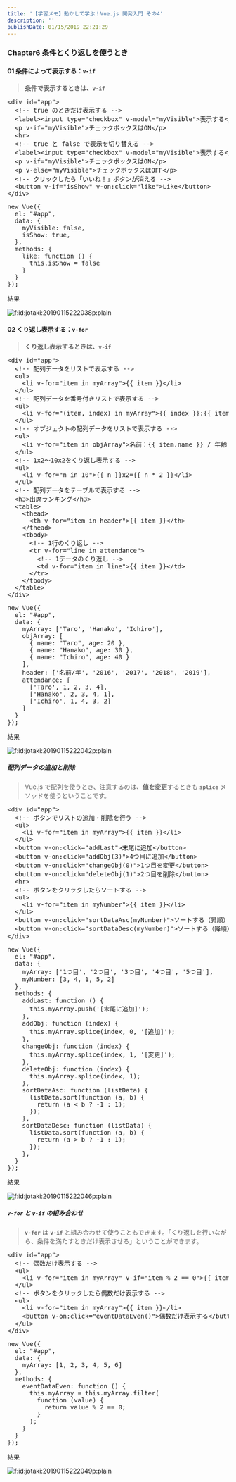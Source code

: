 ```yaml
---
title: '【学習メモ】動かして学ぶ！Vue.js 開発入門 その4'
description: ''
publishDate: 01/15/2019 22:21:29
---
```

<h3>Chapter6 条件とくり返しを使うとき</h3>

<h4>01 条件によって表示する：<code>v-if</code></h4>

<blockquote><p><strong>条件で表示するときは、<code>v-if</code></strong></p></blockquote>

<pre class="code lang-html" data-lang="html" data-unlink><span class="synIdentifier">&lt;</span><span class="synStatement">div</span><span class="synIdentifier"> </span><span class="synType">id</span><span class="synIdentifier">=</span><span class="synConstant">&quot;app&quot;</span><span class="synIdentifier">&gt;</span>
  <span class="synComment">&lt;!-- true のときだけ表示する --&gt;</span>
  <span class="synIdentifier">&lt;</span><span class="synStatement">label</span><span class="synIdentifier">&gt;&lt;</span><span class="synStatement">input</span><span class="synIdentifier"> </span><span class="synType">type</span><span class="synIdentifier">=</span><span class="synConstant">&quot;checkbox&quot;</span><span class="synIdentifier"> v-model=</span><span class="synConstant">&quot;myVisible&quot;</span><span class="synIdentifier">&gt;</span>表示する<span class="synIdentifier">&lt;/</span><span class="synStatement">label</span><span class="synIdentifier">&gt;</span>
  <span class="synIdentifier">&lt;</span><span class="synStatement">p</span><span class="synIdentifier"> v-if=</span><span class="synConstant">&quot;myVisible&quot;</span><span class="synIdentifier">&gt;</span>チェックボックスはON<span class="synIdentifier">&lt;/</span><span class="synStatement">p</span><span class="synIdentifier">&gt;</span>
  <span class="synIdentifier">&lt;</span><span class="synStatement">hr</span><span class="synIdentifier">&gt;</span>
  <span class="synComment">&lt;!-- true と false で表示を切り替える --&gt;</span>
  <span class="synIdentifier">&lt;</span><span class="synStatement">label</span><span class="synIdentifier">&gt;&lt;</span><span class="synStatement">input</span><span class="synIdentifier"> </span><span class="synType">type</span><span class="synIdentifier">=</span><span class="synConstant">&quot;checkbox&quot;</span><span class="synIdentifier"> v-model=</span><span class="synConstant">&quot;myVisible&quot;</span><span class="synIdentifier">&gt;</span>表示する<span class="synIdentifier">&lt;/</span><span class="synStatement">label</span><span class="synIdentifier">&gt;</span>
  <span class="synIdentifier">&lt;</span><span class="synStatement">p</span><span class="synIdentifier"> v-if=</span><span class="synConstant">&quot;myVisible&quot;</span><span class="synIdentifier">&gt;</span>チェックボックスはON<span class="synIdentifier">&lt;/</span><span class="synStatement">p</span><span class="synIdentifier">&gt;</span>
  <span class="synIdentifier">&lt;</span><span class="synStatement">p</span><span class="synIdentifier"> v-else=</span><span class="synConstant">&quot;myVisible&quot;</span><span class="synIdentifier">&gt;</span>チェックボックスはOFF<span class="synIdentifier">&lt;/</span><span class="synStatement">p</span><span class="synIdentifier">&gt;</span>
  <span class="synComment">&lt;!-- クリックしたら「いいね！」ボタンが消える --&gt;</span>
  <span class="synIdentifier">&lt;</span><span class="synStatement">button</span><span class="synIdentifier"> v-if=</span><span class="synConstant">&quot;isShow&quot;</span><span class="synIdentifier"> v-on:click=</span><span class="synConstant">&quot;like&quot;</span><span class="synIdentifier">&gt;</span>Like<span class="synIdentifier">&lt;/</span><span class="synStatement">button</span><span class="synIdentifier">&gt;</span>
<span class="synIdentifier">&lt;/</span><span class="synStatement">div</span><span class="synIdentifier">&gt;</span>
</pre>




<pre class="code lang-javascript" data-lang="javascript" data-unlink><span class="synStatement">new</span> Vue(<span class="synIdentifier">{</span>
  el: <span class="synConstant">&quot;#app&quot;</span>,
  data: <span class="synIdentifier">{</span>
    myVisible: <span class="synConstant">false</span>,
    isShow: <span class="synConstant">true</span>,
  <span class="synIdentifier">}</span>,
  methods: <span class="synIdentifier">{</span>
    like: <span class="synIdentifier">function</span> () <span class="synIdentifier">{</span>
      <span class="synIdentifier">this</span>.isShow = <span class="synConstant">false</span>
    <span class="synIdentifier">}</span>
  <span class="synIdentifier">}</span>
<span class="synIdentifier">}</span>);
</pre>


<p>結果</p>

<p><span itemscope itemtype="http://schema.org/Photograph"><img src="/images/hatena/20190115222038.png" alt="f:id:jotaki:20190115222038p:plain" title="f:id:jotaki:20190115222038p:plain" class="hatena-fotolife" itemprop="image"></span></p>

<h4>02 くり返し表示する：<code>v-for</code></h4>

<blockquote><p><strong>くり返し表示するときは、<code>v-if</code></strong></p></blockquote>

<pre class="code lang-html" data-lang="html" data-unlink><span class="synIdentifier">&lt;</span><span class="synStatement">div</span><span class="synIdentifier"> </span><span class="synType">id</span><span class="synIdentifier">=</span><span class="synConstant">&quot;app&quot;</span><span class="synIdentifier">&gt;</span>
  <span class="synComment">&lt;!-- 配列データをリストで表示する --&gt;</span>
  <span class="synIdentifier">&lt;</span><span class="synStatement">ul</span><span class="synIdentifier">&gt;</span>
    <span class="synIdentifier">&lt;</span><span class="synStatement">li</span><span class="synIdentifier"> v-</span><span class="synType">for</span><span class="synIdentifier">=</span><span class="synConstant">&quot;item in myArray&quot;</span><span class="synIdentifier">&gt;</span>{{ item }}<span class="synIdentifier">&lt;/</span><span class="synStatement">li</span><span class="synIdentifier">&gt;</span>
  <span class="synIdentifier">&lt;/</span><span class="synStatement">ul</span><span class="synIdentifier">&gt;</span>
  <span class="synComment">&lt;!-- 配列データを番号付きリストで表示する --&gt;</span>
  <span class="synIdentifier">&lt;</span><span class="synStatement">ul</span><span class="synIdentifier">&gt;</span>
    <span class="synIdentifier">&lt;</span><span class="synStatement">li</span><span class="synIdentifier"> v-</span><span class="synType">for</span><span class="synIdentifier">=</span><span class="synConstant">&quot;(item, index) in myArray&quot;</span><span class="synIdentifier">&gt;</span>{{ index }}:{{ item }}<span class="synIdentifier">&lt;/</span><span class="synStatement">li</span><span class="synIdentifier">&gt;</span>
  <span class="synIdentifier">&lt;/</span><span class="synStatement">ul</span><span class="synIdentifier">&gt;</span>
  <span class="synComment">&lt;!-- オブジェクトの配列データをリストで表示する --&gt;</span>
  <span class="synIdentifier">&lt;</span><span class="synStatement">ul</span><span class="synIdentifier">&gt;</span>
    <span class="synIdentifier">&lt;</span><span class="synStatement">li</span><span class="synIdentifier"> v-</span><span class="synType">for</span><span class="synIdentifier">=</span><span class="synConstant">&quot;item in objArray&quot;</span><span class="synIdentifier">&gt;</span>名前：{{ item.name }} / 年齢：{{ item.age }}<span class="synIdentifier">&lt;/</span><span class="synStatement">li</span><span class="synIdentifier">&gt;</span>
  <span class="synIdentifier">&lt;/</span><span class="synStatement">ul</span><span class="synIdentifier">&gt;</span>
  <span class="synComment">&lt;!-- 1x2〜10x2をくり返し表示する --&gt;</span>
  <span class="synIdentifier">&lt;</span><span class="synStatement">ul</span><span class="synIdentifier">&gt;</span>
    <span class="synIdentifier">&lt;</span><span class="synStatement">li</span><span class="synIdentifier"> v-</span><span class="synType">for</span><span class="synIdentifier">=</span><span class="synConstant">&quot;n in 10&quot;</span><span class="synIdentifier">&gt;</span>{{ n }}x2={{ n * 2 }}<span class="synIdentifier">&lt;/</span><span class="synStatement">li</span><span class="synIdentifier">&gt;</span>
  <span class="synIdentifier">&lt;/</span><span class="synStatement">ul</span><span class="synIdentifier">&gt;</span>
  <span class="synComment">&lt;!-- 配列データをテーブルで表示する --&gt;</span>
  <span class="synIdentifier">&lt;</span><span class="synStatement">h3</span><span class="synIdentifier">&gt;</span>出席ランキング<span class="synIdentifier">&lt;/</span><span class="synStatement">h3</span><span class="synIdentifier">&gt;</span>
  <span class="synIdentifier">&lt;</span><span class="synStatement">table</span><span class="synIdentifier">&gt;</span>
    <span class="synIdentifier">&lt;</span><span class="synStatement">thead</span><span class="synIdentifier">&gt;</span>
      <span class="synIdentifier">&lt;</span><span class="synStatement">th</span><span class="synIdentifier"> v-</span><span class="synType">for</span><span class="synIdentifier">=</span><span class="synConstant">&quot;item in header&quot;</span><span class="synIdentifier">&gt;</span>{{ item }}<span class="synIdentifier">&lt;/</span><span class="synStatement">th</span><span class="synIdentifier">&gt;</span>
    <span class="synIdentifier">&lt;/</span><span class="synStatement">thead</span><span class="synIdentifier">&gt;</span>
    <span class="synIdentifier">&lt;</span><span class="synStatement">tbody</span><span class="synIdentifier">&gt;</span>
      <span class="synComment">&lt;!-- 1行のくり返し --&gt;</span>
      <span class="synIdentifier">&lt;</span><span class="synStatement">tr</span><span class="synIdentifier"> v-</span><span class="synType">for</span><span class="synIdentifier">=</span><span class="synConstant">&quot;line in attendance&quot;</span><span class="synIdentifier">&gt;</span>
        <span class="synComment">&lt;!-- 1データのくり返し --&gt;</span>
        <span class="synIdentifier">&lt;</span><span class="synStatement">td</span><span class="synIdentifier"> v-</span><span class="synType">for</span><span class="synIdentifier">=</span><span class="synConstant">&quot;item in line&quot;</span><span class="synIdentifier">&gt;</span>{{ item }}<span class="synIdentifier">&lt;/</span><span class="synStatement">td</span><span class="synIdentifier">&gt;</span>
      <span class="synIdentifier">&lt;/</span><span class="synStatement">tr</span><span class="synIdentifier">&gt;</span>
    <span class="synIdentifier">&lt;/</span><span class="synStatement">tbody</span><span class="synIdentifier">&gt;</span>
  <span class="synIdentifier">&lt;/</span><span class="synStatement">table</span><span class="synIdentifier">&gt;</span>
<span class="synIdentifier">&lt;/</span><span class="synStatement">div</span><span class="synIdentifier">&gt;</span>
</pre>




<pre class="code lang-javascript" data-lang="javascript" data-unlink><span class="synStatement">new</span> Vue(<span class="synIdentifier">{</span>
  el: <span class="synConstant">&quot;#app&quot;</span>,
  data: <span class="synIdentifier">{</span>
    myArray: <span class="synIdentifier">[</span><span class="synConstant">'Taro'</span>, <span class="synConstant">'Hanako'</span>, <span class="synConstant">'Ichiro'</span><span class="synIdentifier">]</span>,
    objArray: <span class="synIdentifier">[</span>
      <span class="synIdentifier">{</span> name: <span class="synConstant">&quot;Taro&quot;</span>, age: 20 <span class="synIdentifier">}</span>,
      <span class="synIdentifier">{</span> name: <span class="synConstant">&quot;Hanako&quot;</span>, age: 30 <span class="synIdentifier">}</span>,
      <span class="synIdentifier">{</span> name: <span class="synConstant">&quot;Ichiro&quot;</span>, age: 40 <span class="synIdentifier">}</span>
    <span class="synIdentifier">]</span>,
    header: <span class="synIdentifier">[</span><span class="synConstant">'名前/年'</span>, <span class="synConstant">'2016'</span>, <span class="synConstant">'2017'</span>, <span class="synConstant">'2018'</span>, <span class="synConstant">'2019'</span><span class="synIdentifier">]</span>,
    attendance: <span class="synIdentifier">[</span>
      <span class="synIdentifier">[</span><span class="synConstant">'Taro'</span>, 1, 2, 3, 4<span class="synIdentifier">]</span>,
      <span class="synIdentifier">[</span><span class="synConstant">'Hanako'</span>, 2, 3, 4, 1<span class="synIdentifier">]</span>,
      <span class="synIdentifier">[</span><span class="synConstant">'Ichiro'</span>, 1, 4, 3, 2<span class="synIdentifier">]</span>
    <span class="synIdentifier">]</span>
  <span class="synIdentifier">}</span>
<span class="synIdentifier">}</span>);
</pre>


<p>結果</p>

<p><span itemscope itemtype="http://schema.org/Photograph"><img src="/images/hatena/20190115222042.png" alt="f:id:jotaki:20190115222042p:plain" title="f:id:jotaki:20190115222042p:plain" class="hatena-fotolife" itemprop="image"></span></p>

<h5>配列データの追加と削除</h5>

<blockquote><p>Vue.js で配列を使うとき、注意するのは、<strong>値を変更</strong>するときも <strong><code>splice</code></strong> メソッドを使うということです。</p></blockquote>

<pre class="code lang-html" data-lang="html" data-unlink><span class="synIdentifier">&lt;</span><span class="synStatement">div</span><span class="synIdentifier"> </span><span class="synType">id</span><span class="synIdentifier">=</span><span class="synConstant">&quot;app&quot;</span><span class="synIdentifier">&gt;</span>
  <span class="synComment">&lt;!-- ボタンでリストの追加・削除を行う --&gt;</span>
  <span class="synIdentifier">&lt;</span><span class="synStatement">ul</span><span class="synIdentifier">&gt;</span>
    <span class="synIdentifier">&lt;</span><span class="synStatement">li</span><span class="synIdentifier"> v-</span><span class="synType">for</span><span class="synIdentifier">=</span><span class="synConstant">&quot;item in myArray&quot;</span><span class="synIdentifier">&gt;</span>{{ item }}<span class="synIdentifier">&lt;/</span><span class="synStatement">li</span><span class="synIdentifier">&gt;</span>
  <span class="synIdentifier">&lt;/</span><span class="synStatement">ul</span><span class="synIdentifier">&gt;</span>
  <span class="synIdentifier">&lt;</span><span class="synStatement">button</span><span class="synIdentifier"> v-on:click=</span><span class="synConstant">&quot;addLast&quot;</span><span class="synIdentifier">&gt;</span>末尾に追加<span class="synIdentifier">&lt;/</span><span class="synStatement">button</span><span class="synIdentifier">&gt;</span>
  <span class="synIdentifier">&lt;</span><span class="synStatement">button</span><span class="synIdentifier"> v-on:click=</span><span class="synConstant">&quot;addObj(3)&quot;</span><span class="synIdentifier">&gt;</span>4つ目に追加<span class="synIdentifier">&lt;/</span><span class="synStatement">button</span><span class="synIdentifier">&gt;</span>
  <span class="synIdentifier">&lt;</span><span class="synStatement">button</span><span class="synIdentifier"> v-on:click=</span><span class="synConstant">&quot;changeObj(0)&quot;</span><span class="synIdentifier">&gt;</span>1つ目を変更<span class="synIdentifier">&lt;/</span><span class="synStatement">button</span><span class="synIdentifier">&gt;</span>
  <span class="synIdentifier">&lt;</span><span class="synStatement">button</span><span class="synIdentifier"> v-on:click=</span><span class="synConstant">&quot;deleteObj(1)&quot;</span><span class="synIdentifier">&gt;</span>2つ目を削除<span class="synIdentifier">&lt;/</span><span class="synStatement">button</span><span class="synIdentifier">&gt;</span>
  <span class="synIdentifier">&lt;</span><span class="synStatement">hr</span><span class="synIdentifier">&gt;</span>
  <span class="synComment">&lt;!-- ボタンをクリックしたらソートする --&gt;</span>
  <span class="synIdentifier">&lt;</span><span class="synStatement">ul</span><span class="synIdentifier">&gt;</span>
    <span class="synIdentifier">&lt;</span><span class="synStatement">li</span><span class="synIdentifier"> v-</span><span class="synType">for</span><span class="synIdentifier">=</span><span class="synConstant">&quot;item in myNumber&quot;</span><span class="synIdentifier">&gt;</span>{{ item }}<span class="synIdentifier">&lt;/</span><span class="synStatement">li</span><span class="synIdentifier">&gt;</span>
  <span class="synIdentifier">&lt;/</span><span class="synStatement">ul</span><span class="synIdentifier">&gt;</span>
  <span class="synIdentifier">&lt;</span><span class="synStatement">button</span><span class="synIdentifier"> v-on:click=</span><span class="synConstant">&quot;sortDataAsc(myNumber)&quot;</span><span class="synIdentifier">&gt;</span>ソートする（昇順）<span class="synIdentifier">&lt;/</span><span class="synStatement">button</span><span class="synIdentifier">&gt;</span>
  <span class="synIdentifier">&lt;</span><span class="synStatement">button</span><span class="synIdentifier"> v-on:click=</span><span class="synConstant">&quot;sortDataDesc(myNumber)&quot;</span><span class="synIdentifier">&gt;</span>ソートする（降順）<span class="synIdentifier">&lt;/</span><span class="synStatement">button</span><span class="synIdentifier">&gt;</span>
<span class="synIdentifier">&lt;/</span><span class="synStatement">div</span><span class="synIdentifier">&gt;</span>
</pre>




<pre class="code lang-javascript" data-lang="javascript" data-unlink><span class="synStatement">new</span> Vue(<span class="synIdentifier">{</span>
  el: <span class="synConstant">&quot;#app&quot;</span>,
  data: <span class="synIdentifier">{</span>
    myArray: <span class="synIdentifier">[</span><span class="synConstant">'1つ目'</span>, <span class="synConstant">'2つ目'</span>, <span class="synConstant">'3つ目'</span>, <span class="synConstant">'4つ目'</span>, <span class="synConstant">'5つ目'</span><span class="synIdentifier">]</span>,
    myNumber: <span class="synIdentifier">[</span>3, 4, 1, 5, 2<span class="synIdentifier">]</span>
  <span class="synIdentifier">}</span>,
  methods: <span class="synIdentifier">{</span>
    addLast: <span class="synIdentifier">function</span> () <span class="synIdentifier">{</span>
      <span class="synIdentifier">this</span>.myArray.push(<span class="synConstant">'[末尾に追加]'</span>);
    <span class="synIdentifier">}</span>,
    addObj: <span class="synIdentifier">function</span> (index) <span class="synIdentifier">{</span>
      <span class="synIdentifier">this</span>.myArray.splice(index, 0, <span class="synConstant">'[追加]'</span>);
    <span class="synIdentifier">}</span>,
    changeObj: <span class="synIdentifier">function</span> (index) <span class="synIdentifier">{</span>
      <span class="synIdentifier">this</span>.myArray.splice(index, 1, <span class="synConstant">'[変更]'</span>);
    <span class="synIdentifier">}</span>,
    deleteObj: <span class="synIdentifier">function</span> (index) <span class="synIdentifier">{</span>
      <span class="synIdentifier">this</span>.myArray.splice(index, 1);
    <span class="synIdentifier">}</span>,
    sortDataAsc: <span class="synIdentifier">function</span> (listData) <span class="synIdentifier">{</span>
      listData.sort(<span class="synIdentifier">function</span> (a, b) <span class="synIdentifier">{</span>
        <span class="synStatement">return</span> (a &lt; b ? -1 : 1);
      <span class="synIdentifier">}</span>);
    <span class="synIdentifier">}</span>,
    sortDataDesc: <span class="synIdentifier">function</span> (listData) <span class="synIdentifier">{</span>
      listData.sort(<span class="synIdentifier">function</span> (a, b) <span class="synIdentifier">{</span>
        <span class="synStatement">return</span> (a &gt; b ? -1 : 1);
      <span class="synIdentifier">}</span>);
    <span class="synIdentifier">}</span>,
  <span class="synIdentifier">}</span>
<span class="synIdentifier">}</span>);
</pre>


<p>結果</p>

<p><span itemscope itemtype="http://schema.org/Photograph"><img src="/images/hatena/20190115222046.png" alt="f:id:jotaki:20190115222046p:plain" title="f:id:jotaki:20190115222046p:plain" class="hatena-fotolife" itemprop="image"></span></p>

<h5><code>v-for</code> と <code>v-if</code> の組み合わせ</h5>

<blockquote><p><strong><code>v-for</code></strong> は <strong><code>v-if</code></strong> と組み合わせて使うこともできます。「くり返しを行いながら、条件を満たすときだけ表示させる」ということができます。</p></blockquote>

<pre class="code lang-html" data-lang="html" data-unlink><span class="synIdentifier">&lt;</span><span class="synStatement">div</span><span class="synIdentifier"> </span><span class="synType">id</span><span class="synIdentifier">=</span><span class="synConstant">&quot;app&quot;</span><span class="synIdentifier">&gt;</span>
  <span class="synComment">&lt;!-- 偶数だけ表示する --&gt;</span>
  <span class="synIdentifier">&lt;</span><span class="synStatement">ul</span><span class="synIdentifier">&gt;</span>
    <span class="synIdentifier">&lt;</span><span class="synStatement">li</span><span class="synIdentifier"> v-</span><span class="synType">for</span><span class="synIdentifier">=</span><span class="synConstant">&quot;item in myArray&quot;</span><span class="synIdentifier"> v-if=</span><span class="synConstant">&quot;item % 2 == 0&quot;</span><span class="synIdentifier">&gt;</span>{{ item }}<span class="synIdentifier">&lt;/</span><span class="synStatement">li</span><span class="synIdentifier">&gt;</span>
  <span class="synIdentifier">&lt;/</span><span class="synStatement">ul</span><span class="synIdentifier">&gt;</span>
  <span class="synComment">&lt;!-- ボタンをクリックしたら偶数だけ表示する --&gt;</span>
  <span class="synIdentifier">&lt;</span><span class="synStatement">ul</span><span class="synIdentifier">&gt;</span>
    <span class="synIdentifier">&lt;</span><span class="synStatement">li</span><span class="synIdentifier"> v-</span><span class="synType">for</span><span class="synIdentifier">=</span><span class="synConstant">&quot;item in myArray&quot;</span><span class="synIdentifier">&gt;</span>{{ item }}<span class="synIdentifier">&lt;/</span><span class="synStatement">li</span><span class="synIdentifier">&gt;</span>
    <span class="synIdentifier">&lt;</span><span class="synStatement">button</span><span class="synIdentifier"> v-on:click=</span><span class="synConstant">&quot;eventDataEven()&quot;</span><span class="synIdentifier">&gt;</span>偶数だけ表示する<span class="synIdentifier">&lt;/</span><span class="synStatement">button</span><span class="synIdentifier">&gt;</span>
  <span class="synIdentifier">&lt;/</span><span class="synStatement">ul</span><span class="synIdentifier">&gt;</span>
<span class="synIdentifier">&lt;/</span><span class="synStatement">div</span><span class="synIdentifier">&gt;</span>
</pre>




<pre class="code lang-javascript" data-lang="javascript" data-unlink><span class="synStatement">new</span> Vue(<span class="synIdentifier">{</span>
  el: <span class="synConstant">&quot;#app&quot;</span>,
  data: <span class="synIdentifier">{</span>
    myArray: <span class="synIdentifier">[</span>1, 2, 3, 4, 5, 6<span class="synIdentifier">]</span>
  <span class="synIdentifier">}</span>,
  methods: <span class="synIdentifier">{</span>
    eventDataEven: <span class="synIdentifier">function</span> () <span class="synIdentifier">{</span>
      <span class="synIdentifier">this</span>.myArray = <span class="synIdentifier">this</span>.myArray.filter(
        <span class="synIdentifier">function</span> (value) <span class="synIdentifier">{</span>
          <span class="synStatement">return</span> value % 2 == 0;
        <span class="synIdentifier">}</span>
      );
    <span class="synIdentifier">}</span>
  <span class="synIdentifier">}</span>
<span class="synIdentifier">}</span>);
</pre>


<p>結果</p>

<p><span itemscope itemtype="http://schema.org/Photograph"><img src="/images/hatena/20190115222049.png" alt="f:id:jotaki:20190115222049p:plain" title="f:id:jotaki:20190115222049p:plain" class="hatena-fotolife" itemprop="image"></span></p>
